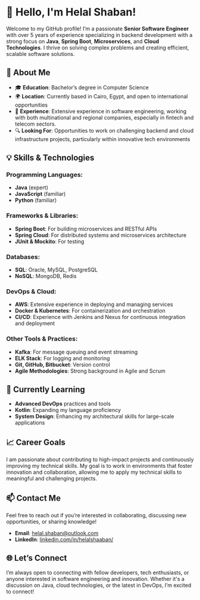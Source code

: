 
# 👋 Hello, I'm Helal Shaban!

Welcome to my GitHub profile! I’m a passionate **Senior Software Engineer** with over 5 years of experience specializing in backend development with a strong focus on **Java**, **Spring Boot**, **Microservices**, and **Cloud Technologies**. I thrive on solving complex problems and creating efficient, scalable software solutions.

## 🚀 About Me

- 🎓 **Education**: Bachelor’s degree in Computer Science
- 🌍 **Location**: Currently based in Cairo, Egypt, and open to international opportunities
- 💼 **Experience**: Extensive experience in software engineering, working with both multinational and regional companies, especially in fintech and telecom sectors.
- 🔍 **Looking For**: Opportunities to work on challenging backend and cloud infrastructure projects, particularly within innovative tech environments

## 💡 Skills & Technologies

### Programming Languages:
- **Java** (expert)
- **JavaScript** (familiar)
- **Python** (familiar)

### Frameworks & Libraries:
- **Spring Boot**: For building microservices and RESTful APIs
- **Spring Cloud**: For distributed systems and microservices architecture
- **JUnit & Mockito**: For testing

### Databases:
- **SQL**: Oracle, MySQL, PostgreSQL
- **NoSQL**: MongoDB, Redis

### DevOps & Cloud:
- **AWS**: Extensive experience in deploying and managing services
- **Docker & Kubernetes**: For containerization and orchestration
- **CI/CD**: Experience with Jenkins and Nexus for continuous integration and deployment

### Other Tools & Practices:
- **Kafka**: For message queuing and event streaming
- **ELK Stack**: For logging and monitoring
- **Git, GitHub, Bitbucket**: Version control
- **Agile Methodologies**: Strong background in Agile and Scrum

## 🌱 Currently Learning

- **Advanced DevOps** practices and tools
- **Kotlin**: Expanding my language proficiency
- **System Design**: Enhancing my architectural skills for large-scale applications

## 📈 Career Goals

I am passionate about contributing to high-impact projects and continuously improving my technical skills. My goal is to work in environments that foster innovation and collaboration, allowing me to apply my technical skills to meaningful and challenging projects.

## 📫 Contact Me

Feel free to reach out if you’re interested in collaborating, discussing new opportunities, or sharing knowledge!

- **Email**: [helal.shaban@outlook.com](mailto:helal.shaban@outlook.com)
- **LinkedIn**: [linkedin.com/in/helalshaaban/](https://linkedin.com/in/helalshaaban/)

## 🌐 Let’s Connect

I’m always open to connecting with fellow developers, tech enthusiasts, or anyone interested in software engineering and innovation. Whether it's a discussion on Java, cloud technologies, or the latest in DevOps, I’m excited to connect!
